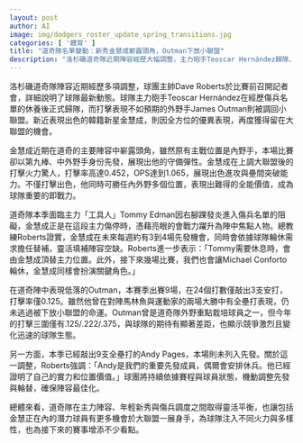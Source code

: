 ```yaml
---
layout: post
author: AI
image: img/dodgers_roster_update_spring_transitions.jpg
categories: [ '體育' ]
title: "道奇隊名單變動：新秀金慧成嶄露頭角，Outman下放小聯盟"
description: "洛杉磯道奇隊近期陣容經歷大幅調整，主力砲手Teoscar Hernández歸隊、外野手James Outman因表現不佳下放小聯盟，新星金慧成則以全能表現穩占一軍席次。總教練Roberts說明，金慧成將依球隊需求靈活出賽，並在主力工具人Edman傷停期間扮演關鍵角色。球隊持續機動調整先發陣容，為比賽注入新火力與多樣性。"
---
```

洛杉磯道奇隊陣容近期經歷多項調整，球團主帥Dave Roberts於比賽前召開記者會，詳細說明了球隊最新動態。球隊主力砲手Teoscar Hernández在經歷傷兵名單的休養後正式歸隊，而打擊表現不如預期的外野手James Outman則被調回小聯盟。新近表現出色的韓籍新星金慧成，則因全方位的優異表現，再度獲得留在大聯盟的機會。

金慧成近期在道奇的主要陣容中嶄露頭角，雖然原有主戰位置是內野手，本場比賽卻以第九棒、中外野手身份先發，展現出他的守備彈性。金慧成在上調大聯盟後的打擊火力驚人，打擊率高達0.452，OPS達到1.065，展現出色進攻與壘間突破能力。不僅打擊出色，他同時可勝任內外野多個位置，表現出難得的全能價值，成為球隊重要的即戰力。

道奇隊本季面臨主力「工具人」Tommy Edman因右腳踝發炎進入傷兵名單的阻礙，金慧成正是在這段主力傷停時，憑藉亮眼的會戰力躍升為陣中焦點人物。總教練Roberts證實，金慧成在未來每週約有3到4場先發機會，同時會依據球隊輪休需求擔任替補，靈活填補陣容空缺。Roberts進一步表示：「Tommy需要休息時，會由金慧成頂替主力位置。此外，接下來幾場比賽，我們也會讓Michael Conforto輪休，金慧成同樣會扮演關鍵角色。」

在道奇陣中表現低落的Outman，本賽季出賽9場，在24個打數僅敲出3支安打，打擊率僅0.125。雖然他曾在對陣馬林魚與運動家的兩場大勝中有全壘打表現，仍未逃過被下放小聯盟的命運。Outman曾是道奇隊外野重點栽培球員之一，但今年的打擊三圍僅有.125/.222/.375，與球隊的期待有顯著差距，也顯示競爭激烈且變化迅速的球隊生態。

另一方面，本季已經敲出9支全壘打的Andy Pages，本場則未列入先發。關於這一調整，Roberts強調：「Andy是我們的重要先發成員，偶爾會安排休兵。他已經證明了自己的實力和位置價值。」球團將持續依據賽程與球員狀態，機動調整先發與輪替，確保陣容最佳化。

總體來看，道奇隊在主力陣容、年輕新秀與傷兵調度之間取得靈活平衡，也讓包括金慧正在內的潛力球員有更多機會於大聯盟一展身手，為球隊注入不同火力與多樣性，也為接下來的賽事增添不少看點。